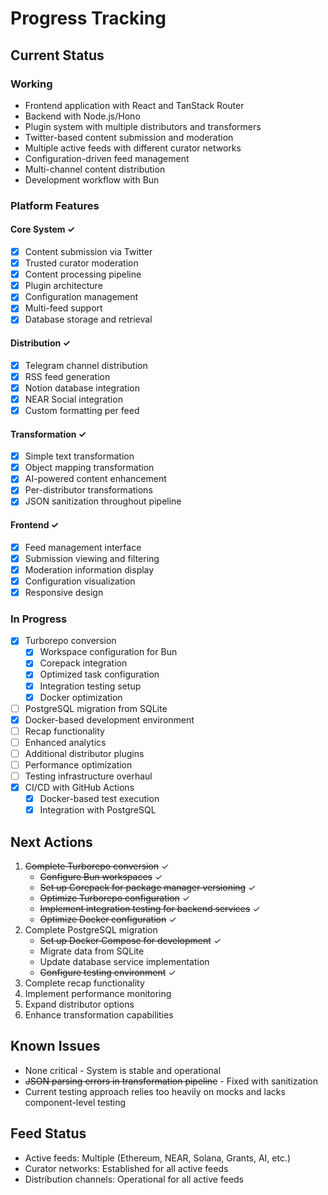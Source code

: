 # Progress Tracking

## Current Status

### Working
- Frontend application with React and TanStack Router
- Backend with Node.js/Hono
- Plugin system with multiple distributors and transformers
- Twitter-based content submission and moderation
- Multiple active feeds with different curator networks
- Configuration-driven feed management
- Multi-channel content distribution
- Development workflow with Bun

### Platform Features

#### Core System ✓
- [x] Content submission via Twitter
- [x] Trusted curator moderation
- [x] Content processing pipeline
- [x] Plugin architecture
- [x] Configuration management
- [x] Multi-feed support
- [x] Database storage and retrieval

#### Distribution ✓
- [x] Telegram channel distribution
- [x] RSS feed generation
- [x] Notion database integration
- [x] NEAR Social integration
- [x] Custom formatting per feed

#### Transformation ✓
- [x] Simple text transformation
- [x] Object mapping transformation
- [x] AI-powered content enhancement
- [x] Per-distributor transformations
- [x] JSON sanitization throughout pipeline

#### Frontend ✓
- [x] Feed management interface
- [x] Submission viewing and filtering
- [x] Moderation information display
- [x] Configuration visualization
- [x] Responsive design

### In Progress
- [x] Turborepo conversion
  - [x] Workspace configuration for Bun
  - [x] Corepack integration
  - [x] Optimized task configuration
  - [x] Integration testing setup
  - [x] Docker optimization
- [ ] PostgreSQL migration from SQLite
- [x] Docker-based development environment
- [ ] Recap functionality
- [ ] Enhanced analytics
- [ ] Additional distributor plugins
- [ ] Performance optimization
- [ ] Testing infrastructure overhaul
- [x] CI/CD with GitHub Actions
  - [x] Docker-based test execution
  - [x] Integration with PostgreSQL

## Next Actions
1. ~~Complete Turborepo conversion~~ ✓
   - ~~Configure Bun workspaces~~ ✓
   - ~~Set up Corepack for package manager versioning~~ ✓
   - ~~Optimize Turborepo configuration~~ ✓
   - ~~Implement integration testing for backend services~~ ✓
   - ~~Optimize Docker configuration~~ ✓
2. Complete PostgreSQL migration
   - ~~Set up Docker Compose for development~~ ✓
   - Migrate data from SQLite
   - Update database service implementation
   - ~~Configure testing environment~~ ✓
3. Complete recap functionality
4. Implement performance monitoring
5. Expand distributor options
6. Enhance transformation capabilities

## Known Issues
- None critical - System is stable and operational
- ~~JSON parsing errors in transformation pipeline~~ - Fixed with sanitization
- Current testing approach relies too heavily on mocks and lacks component-level testing

## Feed Status
- Active feeds: Multiple (Ethereum, NEAR, Solana, Grants, AI, etc.)
- Curator networks: Established for all active feeds
- Distribution channels: Operational for all active feeds
